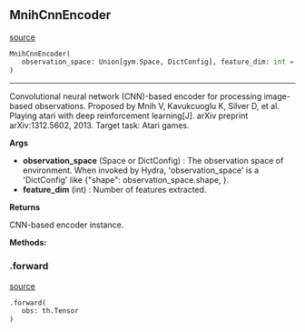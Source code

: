 #


## MnihCnnEncoder
[source](https://github.com/RLE-Foundation/Hsuanwu/blob/main/hsuanwu/xploit/encoder/mnih_cnn_encoder.py/#L11)
```python 
MnihCnnEncoder(
   observation_space: Union[gym.Space, DictConfig], feature_dim: int = 0
)
```


---
Convolutional neural network (CNN)-based encoder for processing image-based observations.
Proposed by Mnih V, Kavukcuoglu K, Silver D, et al. Playing atari with
deep reinforcement learning[J]. arXiv preprint arXiv:1312.5602, 2013.
Target task: Atari games.


**Args**

* **observation_space** (Space or DictConfig) : The observation space of environment. When invoked by Hydra,
    'observation_space' is a 'DictConfig' like {"shape": observation_space.shape, }.
* **feature_dim** (int) : Number of features extracted.


**Returns**

CNN-based encoder instance.


**Methods:**


### .forward
[source](https://github.com/RLE-Foundation/Hsuanwu/blob/main/hsuanwu/xploit/encoder/mnih_cnn_encoder.py/#L48)
```python
.forward(
   obs: th.Tensor
)
```

